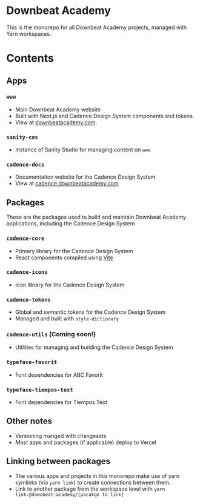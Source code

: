# Downbeat Academy

This is the monorepo for all Downbeat Academy projects, managed with Yarn
workspaces.

# Contents

## Apps

### `www`

- Main Downbeat Academy website
- Built with Next.js and Cadence Design System components and tokens.
- View at [downbeatacademy.com](https://downbeatacademy.com).

### `sanity-cms`

- Instance of Sanity Studio for managing content on `www`

### `cadence-docs`

- Documentation website for the Cadence Design System
- View at [cadence.downbeatacademy.com](https://cadence.downbeatacademy.com)

## Packages

These are the packages used to build and maintain Downbeat Academy applications,
including the Cadence Design System

### `cadence-core`

- Primary library for the Cadence Design System
- React components compiled using [Vite](https://vitejs.dev)

### `cadence-icons`

- Icon library for the Cadence Design System

### `cadence-tokens`

- Global and semantic tokens for the Cadence Design System
- Managed and built with `style-dictionary`

### `cadence-utils` (Coming soon!)

- Utilities for managing and building the Cadence Design System

### `typeface-favorit`

- Font dependencies for ABC Favorit

### `typeface-tiempos-text`

- Font dependencies for Tiempos Text

## Other notes

- Versioning manged with changesets
- _Most_ apps and packages (if applicable) deploy to Vercel

## Linking between packages

- The various apps and projects in this monorepo make use of yarn symlinks (via
  `yarn link`) to create connections between them.
- Link to another package from the workspace level with
  `yarn link:@downbeat-academy/[pacakge to link]`

